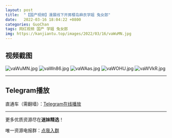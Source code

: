 ```yaml
---
layout: post
title:  "【国产视频】漫展线下开房樱岛麻衣学姐 兔女郎"
date:   2022-03-16 18:04:22 +0800
categories: GuoChan
tags: 网红视频 国产 学姐 兔女郎
img: https://kanjiantu.top/images/2022/03/16/vaWuMN.jpg
---
```



## 视频截图

![vaWuMN.jpg](https://kanjiantu.top/images/2022/03/16/vaWuMN.jpg)
![vaWn86.jpg](https://kanjiantu.top/images/2022/03/16/vaWn86.jpg)
![vaWAas.jpg](https://kanjiantu.top/images/2022/03/16/vaWAas.jpg)
![vaWOHU.jpg](https://kanjiantu.top/images/2022/03/16/vaWOHU.jpg)
![vaWVkR.jpg](https://kanjiantu.top/images/2022/03/16/vaWVkR.jpg)

* * *
## Telegram播放

直通车（需翻墙）：[Telegram在线播放](https://t.me/mimeijingxuan/70)

* * *
更多优质资源尽在**迷妹精选**！

唯一资源电报群：[点我入群](https://t.me/mimeijingxuan)


